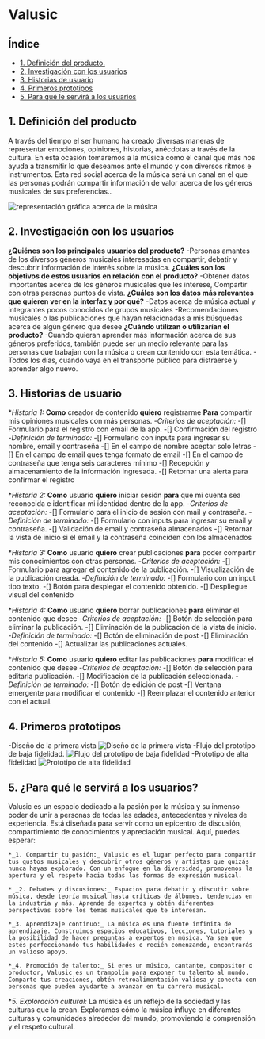 # Valusic

## Índice

* [1. Definición del producto.](#1-definición-del-producto)
* [2. Investigación con los usuarios](#2-investigación-con-los-usuarios)
* [3. Historias de usuario](#3-historias-de-usuario)
* [4. Primeros prototipos](#4-primeros-prototipos)
* [5. Para qué le servirá a los usuarios](#5-¿para-qué-le-servirá-a-los-usuarios)

## 1. Definición del producto

A través del tiempo el ser humano ha creado diversas maneras de representar emociones, opiniones,  historias, anécdotas  a través de la cultura. En esta ocasión tomaremos a la música como el canal que más nos ayuda a transmitir lo que deseamos ante el mundo y con diversos ritmos e instrumentos. Esta red social acerca de la música será un canal en el que las personas podrán compartir información de valor acerca de los géneros musicales de sus preferencias..

![representación gráfica acerca de la música](https://image.spreadshirtmedia.net/image-server/v1/mp/products/T1459A839PA4459PT28D155069564W10000H10000/views/1,width/u003d800,height/u003d800,appearanceId/u003d839,backgroundColor/u003dF2F2F2/pintura-y-dibujo-de-latidos-del-latido-del-latido-del-corazon-del-ecg-pegatina.jpg)

## 2. Investigación con los usuarios

**¿Quiénes son los principales usuarios del producto?**
   -Personas amantes de los diversos géneros musicales interesadas en compartir, debatir y descubrir información de interés sobre la música.
**¿Cuáles son los objetivos de estos usuarios en relación con el producto?**
  -Obtener  datos importantes acerca de los géneros musicales que les interese, Compartir con otras personas puntos de vista. 
**¿Cuáles son los datos más relevantes que quieren ver en la interfaz y por qué?**
  -Datos acerca de música actual y integrantes pocos conocidos de grupos musicales
  -Recomendaciones musicales o las publicaciones que hayan relacionadas a mis búsquedas acerca de algún género que desee
**¿Cuándo utilizan o utilizarían el producto?**
  -Cuando quieran aprender más  información acerca de sus géneros preferidos, también puede ser un medio relevante para las personas que trabajan con la música o crean contenido con esta temática.
  -Todos los días, cuando vaya en el transporte público para distraerse y aprender algo nuevo.

## 3. Historias de usuario

  *_Historia 1:_
  **Como** creador de contenido **quiero** registrarme **Para** compartir mis opiniones musicales con más personas.
  -*Criterios de aceptación:*
  -[] Formulario para el registro con email de la app.
  -[] Confirmación del registro
  -*Definición de terminado:*
  -[] Formulario con inputs para ingresar su nombre, email y contraseña
  -[] En el campo de nombre aceptar solo letras
  -[] En el campo de email ques tenga formato de email
  -[] En el campo de contraseña que tenga seis caracteres mínimo
  -[] Recepción y almacenamiento de la información ingresada.
  -[] Retornar una alerta para confirmar el registro

  *_Historia 2:_
  **Como** usuario **quiero** iniciar sesión **para** que mi cuenta sea reconocida e identificar mi identidad dentro de la app.
  -*Criterios de aceptación:*
  -[] Formulario para el inicio de sesión con mail y contraseña.
  -*Definición de terminado:*
  -[] Formulario con inputs para ingresar su email y contraseña.
  -[] Validación de email y contraseña almacenados
  -[] Retornar la vista de inicio si el email y la contraseña coinciden con los almacenados

  *_Historia 3:_
  **Como** usuario  **quiero** crear publicaciones **para** poder compartir mis conocimientos con otras personas.
  -*Criterios de aceptación:*
  -[] Formulario para agregar el contenido de la publicación.
  -[] Visualización de la publicación creada.
  -*Definición de terminado:*
  -[] Formulario con un input tipo texto.
  -[] Botón para desplegar el contenido obtenido.
  -[] Despliegue visual del contenido

  *_Historia 4:_
  **Como** usuario **quiero** borrar publicaciones **para** eliminar el contenido que desee
  -*Criterios de aceptación:*
  -[] Botón de selección para eliminar la publicación.
  -[] Eliminación de la publicación de la vista de inicio.
  -*Definición de terminado:*
  -[] Botón de eliminación de post
  -[] Eliminación del contenido
  -[] Actualizar las publicaciones actuales.

  *_Historia 5:_
  **Como** usuario **quiero** editar las publicaciones **para** modificar el contenido que desee
  -*Criterios de aceptación:*
  -[] Botón de selección para editarla publicación.
  -[] Modificación de la publicación seleccionada.
  -*Definición de terminado:*
  -[] Botón de edición de post
  -[] Ventana emergente para modificar el contenido
  -[] Reemplazar el contenido anterior con el actual.

## 4. Primeros prototipos

  -Diseño de la primera vista
  ![Diseño de la primera vista](/src/images/vista1.jpg)
  -Flujo del prototipo de baja fidelidad.
  ![Flujo del prototipo de baja fidelidad](/src/images/Social%20Network%20baja.jpg)
  -Prototipo de alta fidelidad
  ![Prototipo de alta fidelidad](/src/images/Valusic.jpg)

## 5. ¿Para qué le servirá a los usuarios?

  Valusic es un espacio dedicado a la pasión por la música y su inmenso poder de unir a personas de todas las edades, antecedentes y niveles de experiencia. Está diseñada para servir como un epicentro de discusión, compartimiento de conocimientos y apreciación musical. Aquí, puedes esperar:
  
    *_1. Compartir tu pasión:_ Valusic es el lugar perfecto para compartir tus gustos musicales y descubrir otros géneros y artistas que quizás nunca hayas explorado. Con un enfoque en la diversidad, promovemos la apertura y el respeto hacia todas las formas de expresión musical.

    * _2. Debates y discusiones:_ Espacios para debatir y discutir sobre música, desde teoría musical hasta críticas de álbumes, tendencias en la industria y más. Aprende de expertos y obtén diferentes perspectivas sobre los temas musicales que te interesan.
  
    *_3. Aprendizaje continuo:_ La música es una fuente infinita de aprendizaje. Construimos espacios educativos, lecciones, tutoriales y la posibilidad de hacer preguntas a expertos en música. Ya sea que estés perfeccionando tus habilidades o recién comenzando, encontrarás un valioso apoyo.

    *_4. Promoción de talento:_ Si eres un músico, cantante, compositor o productor, Valusic es un trampolín para exponer tu talento al mundo. Comparte tus creaciones, obtén retroalimentación valiosa y conecta con personas que pueden ayudarte a avanzar en tu carrera musical.

  *_5. Exploración cultural:_ La música es un reflejo de la sociedad y las culturas que la crean. Exploramos cómo la música influye en diferentes culturas y comunidades alrededor del mundo, promoviendo la comprensión y el respeto cultural.